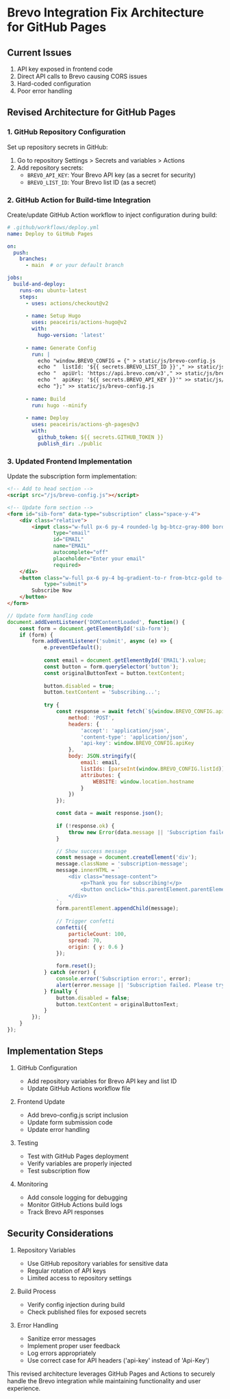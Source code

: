 # Brevo Integration Fix Architecture for GitHub Pages

## Current Issues
1. API key exposed in frontend code
2. Direct API calls to Brevo causing CORS issues
3. Hard-coded configuration
4. Poor error handling

## Revised Architecture for GitHub Pages

### 1. GitHub Repository Configuration
Set up repository secrets in GitHub:
1. Go to repository Settings > Secrets and variables > Actions
2. Add repository secrets:
   - `BREVO_API_KEY`: Your Brevo API key (as a secret for security)
   - `BREVO_LIST_ID`: Your Brevo list ID (as a secret)

### 2. GitHub Action for Build-time Integration
Create/update GitHub Action workflow to inject configuration during build:

```yaml
# .github/workflows/deploy.yml
name: Deploy to GitHub Pages

on:
  push:
    branches:
      - main  # or your default branch

jobs:
  build-and-deploy:
    runs-on: ubuntu-latest
    steps:
      - uses: actions/checkout@v2
      
      - name: Setup Hugo
        uses: peaceiris/actions-hugo@v2
        with:
          hugo-version: 'latest'
          
      - name: Generate Config
        run: |
          echo "window.BREVO_CONFIG = {" > static/js/brevo-config.js
          echo "  listId: '${{ secrets.BREVO_LIST_ID }}'," >> static/js/brevo-config.js
          echo "  apiUrl: 'https://api.brevo.com/v3'," >> static/js/brevo-config.js
          echo "  apiKey: '${{ secrets.BREVO_API_KEY }}'" >> static/js/brevo-config.js
          echo "};" >> static/js/brevo-config.js
          
      - name: Build
        run: hugo --minify
        
      - name: Deploy
        uses: peaceiris/actions-gh-pages@v3
        with:
          github_token: ${{ secrets.GITHUB_TOKEN }}
          publish_dir: ./public
```

### 3. Updated Frontend Implementation
Update the subscription form implementation:

```html
<!-- Add to head section -->
<script src="/js/brevo-config.js"></script>

<!-- Update form section -->
<form id="sib-form" data-type="subscription" class="space-y-4">
    <div class="relative">
        <input class="w-full px-6 py-4 rounded-lg bg-btcz-gray-800 border border-btcz-gray-700 text-white placeholder-btcz-gray-400 focus:outline-none focus:ring-2 focus:ring-btcz-gold focus:border-transparent transition-all"
               type="email"
               id="EMAIL"
               name="EMAIL"
               autocomplete="off"
               placeholder="Enter your email"
               required>
    </div>
    <button class="w-full px-6 py-4 bg-gradient-to-r from-btcz-gold to-yellow-400 text-btcz-gray-900 font-semibold rounded-lg hover:from-yellow-400 hover:to-btcz-gold transform hover:scale-105 transition-all duration-300 focus:outline-none focus:ring-2 focus:ring-btcz-gold focus:ring-offset-2 focus:ring-offset-btcz-gray-950"
            type="submit">
        Subscribe Now
    </button>
</form>
```

```javascript
// Update form handling code
document.addEventListener('DOMContentLoaded', function() {
    const form = document.getElementById('sib-form');
    if (form) {
        form.addEventListener('submit', async (e) => {
            e.preventDefault();
            
            const email = document.getElementById('EMAIL').value;
            const button = form.querySelector('button');
            const originalButtonText = button.textContent;
            
            button.disabled = true;
            button.textContent = 'Subscribing...';
            
            try {
                const response = await fetch(`${window.BREVO_CONFIG.apiUrl}/contacts`, {
                    method: 'POST',
                    headers: {
                        'accept': 'application/json',
                        'content-type': 'application/json',
                        'api-key': window.BREVO_CONFIG.apiKey
                    },
                    body: JSON.stringify({
                        email: email,
                        listIds: [parseInt(window.BREVO_CONFIG.listId)],
                        attributes: {
                            WEBSITE: window.location.hostname
                        }
                    })
                });

                const data = await response.json();
                
                if (!response.ok) {
                    throw new Error(data.message || 'Subscription failed');
                }

                // Show success message
                const message = document.createElement('div');
                message.className = 'subscription-message';
                message.innerHTML = `
                    <div class="message-content">
                        <p>Thank you for subscribing!</p>
                        <button onclick="this.parentElement.parentElement.remove()">OK</button>
                    </div>
                `;
                form.parentElement.appendChild(message);
                
                // Trigger confetti
                confetti({
                    particleCount: 100,
                    spread: 70,
                    origin: { y: 0.6 }
                });
                
                form.reset();
            } catch (error) {
                console.error('Subscription error:', error);
                alert(error.message || 'Subscription failed. Please try again later.');
            } finally {
                button.disabled = false;
                button.textContent = originalButtonText;
            }
        });
    }
});
```

## Implementation Steps

1. GitHub Configuration
   - Add repository variables for Brevo API key and list ID
   - Update GitHub Actions workflow file

2. Frontend Update
   - Add brevo-config.js script inclusion
   - Update form submission code
   - Update error handling

3. Testing
   - Test with GitHub Pages deployment
   - Verify variables are properly injected
   - Test subscription flow

4. Monitoring
   - Add console logging for debugging
   - Monitor GitHub Actions build logs
   - Track Brevo API responses

## Security Considerations

1. Repository Variables
   - Use GitHub repository variables for sensitive data
   - Regular rotation of API keys
   - Limited access to repository settings

2. Build Process
   - Verify config injection during build
   - Check published files for exposed secrets

3. Error Handling
    - Sanitize error messages
    - Implement proper user feedback
    - Log errors appropriately
    - Use correct case for API headers ('api-key' instead of 'Api-Key')

This revised architecture leverages GitHub Pages and Actions to securely handle the Brevo integration while maintaining functionality and user experience.